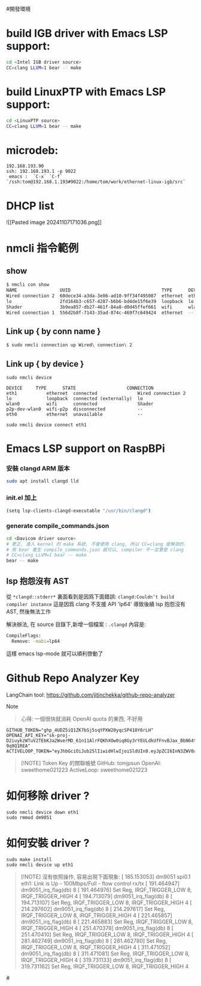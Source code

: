 #開發環境
# build IGB driver with Emacs LSP support:
```bash
cd <Intel IGB driver source>
CC=clang LLVM=1 bear -- make
```
# build LinuxPTP with Emacs LSP support:
```bash
cd <LinuxPTP source>
CC=clang LLVM=1 bear -- make
```

# microdeb:
	192.168.193.90
	ssh: 192.168.193.1 -p 9022
	 emacs :  `C-x` `C-f` `/ssh:tom@192.168.1.193#9022:/home/tom/work/ethernet-linux-igb/src`


# DHCP list


![[Pasted image 20241107171036.png]]
# nmcli 指令範例

## show

```bash
$ nmcli con show
NAME                UUID                                  TYPE      DEVICE
Wired connection 2  60dece34-a3da-3e06-ad10-9ff34f495087  ethernet  eth1
lo                  2fd164b3-c657-4287-b6b6-bd4de15f6e39  loopback  lo
Shader              3b9ea857-db27-461f-84a8-d0d45ffef661  wifi      wlan0
Wired connection 1  556d2b8f-7143-35ad-874c-469f7c649424  ethernet  --
```

## Link up { by conn name }
```bash
$ sudo nmcli connection up Wired\ connection\ 2
```
## Link up { by device }
```
sudo nmcli device
```

```
DEVICE     TYPE      STATE                   CONNECTION
eth1           ethernet  connected               Wired connection 2
lo             loopback  connected (externally)  lo
wlan0          wifi      connected               Shader
p2p-dev-wlan0  wifi-p2p  disconnected            --
eth0           ethernet  unavailable             --
```

```
sudo nmcli device connect eth1
```

# Emacs LSP support on RaspBPi

### 安裝 clangd ARM 版本
```bash
sudo apt install clangd lld
```
### init.el 加上
```bash
(setq lsp-clients-clangd-executable "/usr/bin/clangd")
```

### generate compile_commands.json

```bash
cd <Davicom driver source>
# 更正, 進入 kernel 的 make 系統, 不會使用 clang, 所以 CC=clang 是無效的.
# 用 bear 產生 compile_commands.json 就可以, compiler 不一定要是 clang
# CC=clang LLVM=1 bear -- make
bear -- make
```

## lsp 抱怨沒有 AST

從 `*clangd::stderr*` 裏面看到是因爲下面錯誤:
`clangd:Couldn‘t build compiler instance`
這是因爲 clang 不支援 API 'lp64'
導致後續 lsp 抱怨沒有 AST, 然後無法工作

解決辦法, 在 source 目錄下,新增一個檔案 : `.clangd` 內容是:

```bash
CompileFlags:
  Remove: -mabi=lp64
```

這樣 emacs lsp-mode 就可以順利啓動了
# Github Repo Analyzer Key

LangChain tool: https://github.com/jitinchekka/github-repo-analyzer

> [!NOTE]
> > 心得: 一個很快就消耗 OpenAI quota 的東西, 不好用

```
GITHUB_TOKEN="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"
OPENAI_API_KEY="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"
ACTIVELOOP_TOKEN="eyJhbGciOiJub25lIiwidHlwIjoiSldUIn0.eyJpZCI6InN3ZWV0aG9tZTAyMTIyMyIsImFwaV9rZXkiOiJzVk5TZE5fUjE5NnhWVk9sLTNQeHhrOEd2cDhxcURFbnNxVVBEdHRZcXlTWkoifQ."
```

> [!NOTE] Token Key 的關聯帳號
>GitHub: tomjpsun
>OpenAI: sweethome021223
>ActiveLoop: sweethome021223



# 如何移除 driver ?

```
sudo nmcli device down eth1
sudo rmmod dm9051
```

# 如何安裝 driver ?

```
sudo make install
sudo nmcli device up eth1
```



> [!NOTE] 沒有依照操作, 容易出現下面現象:
> [  185.153053] dm9051 spi0.1 eth1: Link is Up - 100Mbps/Full - flow control rx/tx
[  191.464947] dm9051_irq_flag(db) 8
[  191.464976] Set Reg, IRQF_TRIGGER_LOW 8, IRQF_TRIGGER_HIGH 4
[  194.713079] dm9051_irq_flag(db) 8
[  194.713107] Set Reg, IRQF_TRIGGER_LOW 8, IRQF_TRIGGER_HIGH 4
[  214.297602] dm9051_irq_flag(db) 8
[  214.297617] Set Reg, IRQF_TRIGGER_LOW 8, IRQF_TRIGGER_HIGH 4
[  221.465857] dm9051_irq_flag(db) 8
[  221.465883] Set Reg, IRQF_TRIGGER_LOW 8, IRQF_TRIGGER_HIGH 4
[  251.470378] dm9051_irq_flag(db) 8
[  251.470410] Set Reg, IRQF_TRIGGER_LOW 8, IRQF_TRIGGER_HIGH 4
[  281.462749] dm9051_irq_flag(db) 8
[  281.462780] Set Reg, IRQF_TRIGGER_LOW 8, IRQF_TRIGGER_HIGH 4
[  311.471052] dm9051_irq_flag(db) 8
[  311.471081] Set Reg, IRQF_TRIGGER_LOW 8, IRQF_TRIGGER_HIGH 4
[  319.731133] dm9051_irq_flag(db) 8
[  319.731162] Set Reg, IRQF_TRIGGER_LOW 8, IRQF_TRIGGER_HIGH 4


\#
